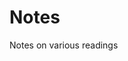 # Notes
Notes on various readings

[How to Prepare a Talk]: https://www.deconstructconf.com/blog/how-to-prepare-a-talk
